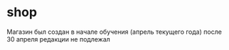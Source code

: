 # shop
Магазин был создан в начале обучения (апрель текущего года) после 30 апреля редакции не подлежал
